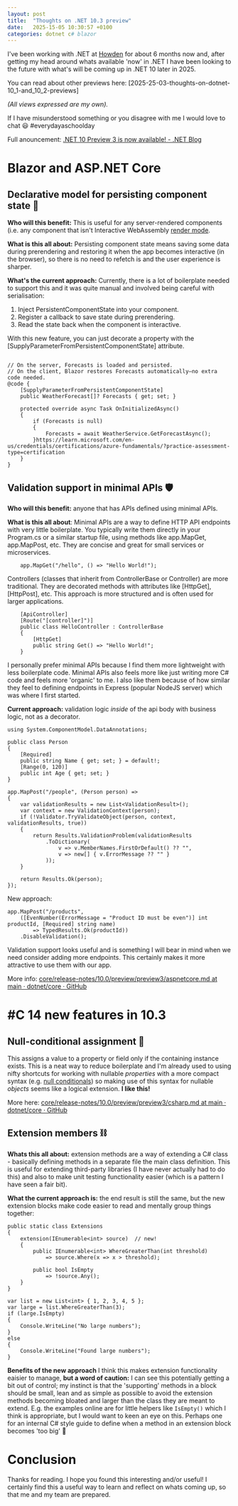 ```yaml
---
layout: post
title:  "Thoughts on .NET 10.3 preview"
date:   2025-15-05 10:30:57 +0100
categories: dotnet c# blazor
---
```


I've been working with .NET at [Howden](https://www.howdengroup.com/uk-en) for about 6 months now and, after getting my head around whats available 'now' in .NET I have been looking to the future with what's will be coming up in .NET 10 later in 2025.

You can read about other previews here: [2025-25-03-thoughts-on-dotnet-10_1-and_10_2-previews]

*(All views expressed are my own).*

If I have misunderstood something or you disagree with me I would love to chat 😃 #everydayaschoolday

Full anouncement: [.NET 10 Preview 3 is now available! - .NET Blog](https://devblogs.microsoft.com/dotnet/dotnet-10-preview-3/)


# Blazor and ASP.NET Core

## Declarative model for persisting component state 💪

**Who will this benefit:** This is useful for any server-rendered components (i.e. any component that isn't Interactive WebAssembly [render mode](https://learn.microsoft.com/en-us/aspnet/core/blazor/components/render-modes?view=aspnetcore-9.0).

**What is this all about:** Persisting component state means saving some data during prerendering and restoring it when the app becomes interactive (in the browser), so there is no need to refetch is and the user experience is sharper.

**What's the current approach:** Currently, there is a lot of boilerplate needed to support this and it was quite manual and involved being careful with serialisation:
1.	Inject PersistentComponentState into your component.
2.	Register a callback to save state during prerendering.
3.	Read the state back when the component is interactive.

With this new feature, you can just decorate a property with the [SupplyParameterFromPersistentComponentState] attribute.

```

// On the server, Forecasts is loaded and persisted.
// On the client, Blazor restores Forecasts automatically—no extra code needed.
@code {
    [SupplyParameterFromPersistentComponentState]
    public WeatherForecast[]? Forecasts { get; set; }

    protected override async Task OnInitializedAsync()
    {
        if (Forecasts is null)
        {
            Forecasts = await WeatherService.GetForecastAsync();
        }https://learn.microsoft.com/en-us/credentials/certifications/azure-fundamentals/?practice-assessment-type=certification
    }
}
```

## Validation support in minimal APIs 🛡️


**Who will this benefit:** anyone that has APIs defined using minimal APIs.

**What is this all about**: Minimal APIs are a way to define HTTP API endpoints with very little boilerplate. You typically write them directly in your Program.cs or a similar startup file, using methods like app.MapGet, app.MapPost, etc. They are concise and great for small services or microservices.

```
    app.MapGet("/hello", () => "Hello World!");
```

Controllers (classes that inherit from ControllerBase or Controller) are more traditional. They are decorated methods with attributes like [HttpGet], [HttpPost], etc. This approach is more structured and is often used for larger applications.

```
    [ApiController]
    [Route("[controller]")]
    public class HelloController : ControllerBase
    {
        [HttpGet]
        public string Get() => "Hello World!";
    }
```   
 I personally prefer minimal APIs because I find them more lightweight with less boilerplate code. Minimal APIs also feels more like just writing more C# code and feels more 'organic' to me. I also like them because of how similar they feel to defining endpoints in Express (popular NodeJS server) which was where I first started.

**Current approach:** validation logic _inside_ of the api body with business logic, not as a decorator.

```
using System.ComponentModel.DataAnnotations;

public class Person
{
    [Required]
    public string Name { get; set; } = default!;
    [Range(0, 120)]
    public int Age { get; set; }
}

app.MapPost("/people", (Person person) =>
{
    var validationResults = new List<ValidationResult>();
    var context = new ValidationContext(person);
    if (!Validator.TryValidateObject(person, context, validationResults, true))
    {
        return Results.ValidationProblem(validationResults
            .ToDictionary(
                v => v.MemberNames.FirstOrDefault() ?? "",
                v => new[] { v.ErrorMessage ?? "" }
            ));
    }

    return Results.Ok(person);
});
```

New approach:

```
app.MapPost("/products",
    ([EvenNumber(ErrorMessage = "Product ID must be even")] int productId, [Required] string name)
        => TypedResults.Ok(productId))
    .DisableValidation();

```

Validation support looks useful and is something I will bear in mind when we need consider adding more endpoints. This certainly makes it more attractive to use them with our app.


More info:
[core/release-notes/10.0/preview/preview3/aspnetcore.md at main · dotnet/core · GitHub](https://github.com/dotnet/core/blob/main/release-notes/10.0/preview/preview3/aspnetcore.md#validation-support-in-minimal-apis)


# #C 14 new features in 10.3

## Null-conditional assignment 🤫

This assigns a value to a property or field only if the containing instance exists. This is a neat way to reduce boilerplate and I'm already used to using nifty shortcuts for working with nullable _properties_ with a more compact syntax (e.g. [null conditionals](https://learn.microsoft.com/en-us/dotnet/csharp/language-reference/operators/member-access-operators#null-conditional-operators--and-)) so making use of this syntax for nullable _objects_ seems like a logical extension. **I like this!**

More here: [core/release-notes/10.0/preview/preview3/csharp.md at main · dotnet/core · GitHub](https://github.com/dotnet/core/blob/main/release-notes/10.0/preview/preview3/csharp.md#null-conditional-assignment)


## Extension members ⛓️

**Whats this all about:** extension methods are a way of extending a C# class - basically defining methods in a separate file the main class definition. This is useful for extending third-party libraries (I have never actually had to do this) and also to make unit testing functionality easier (which is a pattern I have seen a fair bit).

**What the current approach is:** the end result is still the same, but the new extension blocks make code easier to read and mentally group things together:

```
public static class Extensions
{
    extension(IEnumerable<int> source)  // new!
    {
        public IEnumerable<int> WhereGreaterThan(int threshold)
            => source.Where(x => x > threshold);

        public bool IsEmpty
            => !source.Any();
    }
}

var list = new List<int> { 1, 2, 3, 4, 5 };
var large = list.WhereGreaterThan(3);
if (large.IsEmpty)
{
    Console.WriteLine("No large numbers");
}
else
{
    Console.WriteLine("Found large numbers");
}
```

**Benefits of the new approach** I think this makes extension functionality eaisier to manage, **but a word of caution:** I can see this potentially getting a bit out of control; my instinct is that the 'supporting' methods in a block should be small, lean and as simple as possible to avoid the extension methods becoming bloated and larger than the class they are meant to extend. E.g. the examples online are for little helpers like `IsEmpty()` which I think is appropriate, but I would want to keen an eye on this. Perhaps one for an internal C# style guide to define when a method in an extension block becomes 'too big' 🤔

# Conclusion

Thanks for reading. I hope you found this interesting and/or useful! I certainly find this a useful way to learn and reflect on whats coming up, so that me and my team are prepared.